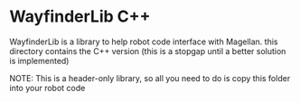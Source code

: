 # WayfinderLib C++

WayfinderLib is a library to help robot code interface with Magellan. this directory contains the C++ version (this is a stopgap until a better solution is implemented)

NOTE: This is a header-only library, so all you need to do is copy this folder into your robot code
